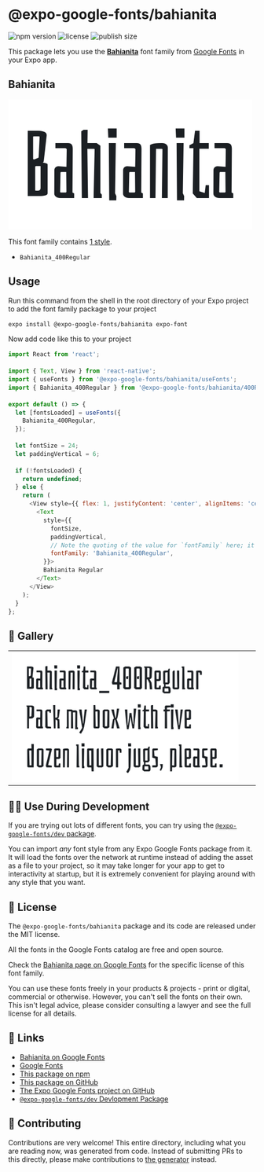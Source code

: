# @expo-google-fonts/bahianita

![npm version](https://flat.badgen.net/npm/v/@expo-google-fonts/bahianita)
![license](https://flat.badgen.net/github/license/expo/google-fonts)
![publish size](https://flat.badgen.net/packagephobia/install/@expo-google-fonts/bahianita)

This package lets you use the [**Bahianita**](https://fonts.google.com/specimen/Bahianita) font family from [Google Fonts](https://fonts.google.com/) in your Expo app.

## Bahianita

![Bahianita](./font-family.png)

This font family contains [1 style](#-gallery).

- `Bahianita_400Regular`

## Usage

Run this command from the shell in the root directory of your Expo project to add the font family package to your project
```sh
expo install @expo-google-fonts/bahianita expo-font
```

Now add code like this to your project
```js
import React from 'react';

import { Text, View } from 'react-native';
import { useFonts } from '@expo-google-fonts/bahianita/useFonts';
import { Bahianita_400Regular } from '@expo-google-fonts/bahianita/400Regular';

export default () => {
  let [fontsLoaded] = useFonts({
    Bahianita_400Regular,
  });

  let fontSize = 24;
  let paddingVertical = 6;

  if (!fontsLoaded) {
    return undefined;
  } else {
    return (
      <View style={{ flex: 1, justifyContent: 'center', alignItems: 'center' }}>
        <Text
          style={{
            fontSize,
            paddingVertical,
            // Note the quoting of the value for `fontFamily` here; it expects a string!
            fontFamily: 'Bahianita_400Regular',
          }}>
          Bahianita Regular
        </Text>
      </View>
    );
  }
};

```

## 🔡 Gallery


||||
|-|-|-|
|![Bahianita_400Regular](./Bahianita_400Regular.ttf.png)||||


## 👩‍💻 Use During Development

If you are trying out lots of different fonts, you can try using the [`@expo-google-fonts/dev` package](https://github.com/expo/google-fonts/tree/master/font-packages/dev#readme).

You can import *any* font style from any Expo Google Fonts package from it. It will load the fonts
over the network at runtime instead of adding the asset as a file to your project, so it may take longer
for your app to get to interactivity at startup, but it is extremely convenient
for playing around with any style that you want.

## 📖 License

The `@expo-google-fonts/bahianita` package and its code are released under the MIT license.

All the fonts in the Google Fonts catalog are free and open source.

Check the [Bahianita page on Google Fonts](https://fonts.google.com/specimen/Bahianita) for the specific license of this font family.

You can use these fonts freely in your products & projects - print or digital, commercial or otherwise. However, you can't sell the fonts on their own. This isn't legal advice, please consider consulting a lawyer and see the full license for all details.

## 🔗 Links

- [Bahianita on Google Fonts](https://fonts.google.com/specimen/Bahianita)
- [Google Fonts](https://fonts.google.com/)
- [This package on npm](https://www.npmjs.com/package/@expo-google-fonts/bahianita)
- [This package on GitHub](https://github.com/expo/google-fonts/tree/master/font-packages/bahianita)
- [The Expo Google Fonts project on GitHub](https://github.com/expo/google-fonts)
- [`@expo-google-fonts/dev` Devlopment Package](https://github.com/expo/google-fonts/tree/master/font-packages/dev)

## 🤝 Contributing

Contributions are very welcome! This entire directory, including what you are reading now, was generated from code. Instead of submitting PRs to this directly, please make contributions to [the generator](https://github.com/expo/google-fonts/tree/master/packages/generator) instead.
